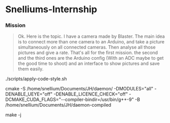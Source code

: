 # Snelliums-Internship
### Mission
> Ok. Here is the topic. I have a camera made by Blaster. The main idea is to connect more than one camera to an Arduino, and take a picture simultaneously on all connected cameras. 
Then analyse all those pictures and give a rate. That's all for the first mission. the second and the third ones are the Arduino config (With an ADC maybe to get the good time to shoot) and an interface to show pictures and save them easily.

./scripts/apply-code-style.sh 

cmake -S /home/snellium/Documents/JH/daemon/ -DMODULES="all" -DENABLE_UEYE="off" -DENABLE_LICENCE_CHECK="off" -DCMAKE_CUDA_FLAGS="--compiler-bindir=/usr/bin/g++-9" -B /home/snellium/Documents/JH/daemon-compiled

make -j
